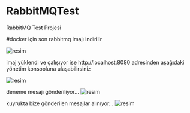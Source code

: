 # RabbitMQTest
RabbitMQ Test Projesi

#docker için son rabbitmq imajı indirilir

![resim](https://user-images.githubusercontent.com/193318/122690815-4b656280-d234-11eb-856f-0540265d3a9a.png)

imaj yüklendi ve çalışıyor ise http://localhost:8080 adresinden
aşağıdaki yönetim konsooluna ulaşabilirsiniz

![resim](https://user-images.githubusercontent.com/193318/122690860-92ebee80-d234-11eb-81c0-ba6c2bdc85dd.png)

deneme mesajı gönderiliyor...
![resim](https://user-images.githubusercontent.com/193318/122690918-0130b100-d235-11eb-821b-747a31f9af4c.png)

kuyrukta bize gönderilen mesajlar alınıyor...
![resim](https://user-images.githubusercontent.com/193318/122690937-24f3f700-d235-11eb-91cf-108dd38bc10b.png)
